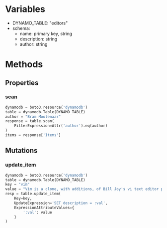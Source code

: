# Variables
- DYNAMO_TABLE: "editors"
- schema:
    - name: primary key, string
    - description: string
    - author: string

# Methods

## Properties

### scan

```python
dynamodb = boto3.resource('dynamodb')
table = dynamodb.Table(DYNAMO_TABLE)
author = "Bram Moolenaar"
response = table.scan(
    FilterExpression=Attr('author').eq(author)
)
items = response['Items']

```

## Mutations

### update_item

```python
dynamodb = boto3.resource('dynamodb')
table = dynamodb.Table(DYNAMO_TABLE)
key = "vim"
value = "Vim is a clone, with additions, of Bill Joy's vi text editor program for Unix."
resp = table.update_item(
    Key=key,
    UpdateExpression='SET description = :val',
    ExpressionAttributeValues={
        ':val': value
    }
)
```

